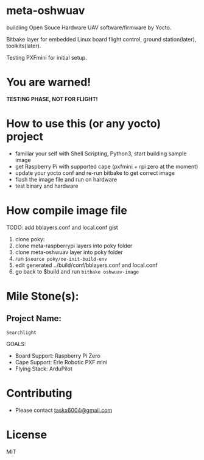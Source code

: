 # meta-oshwuav
buildiing Open Souce Hardware UAV software/firmware by Yocto.

Bitbake layer for embedded Linux board flight control, ground station(later), toolkits(later).

Testing PXFmini for initial setup.

# You are warned!
**TESTING PHASE, NOT FOR FLIGHT!**

# How to use this (or any yocto) project
* familiar your self with Shell Scripting, Python3, start building sample image
* get Raspberry Pi with supported cape (pxfmini + rpi zero at the moment)
* update your yocto conf and re-run bitbake to get correct image
* flash the image file and run on hardware
* test binary and hardware

# How compile image file
TODO: add bblayers.conf and local.conf gist
1. clone poky:
2. clone meta-raspberrypi layers into poky folder
3. clone meta-oshwuav layer into poky folder
4. run `$source poky/oe-init-build-env`
5. edit generated ../build/conf/bblayers.conf and local.conf
6. go back to $build and run `bitbake oshwuav-image`

# Mile Stone(s):

## Project Name:
 `Searchlight `

 GOALS:
* Board Support: Raspberry Pi Zero
* Cape Support: Erle Robotic PXF mini
* Flying Stack: ArduPilot

# Contributing
* Please contact taskx6004@gmail.com

# License
MIT
